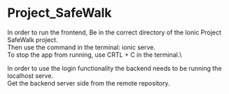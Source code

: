 # Project_SafeWalk

 In order to run the frontend, Be in the correct directory of the Ionic Project SafeWalk project.\
 Then use the command in the terminal: ionic serve.\
 To stop the app from running, use CRTL + C in the terminal.\

 In order to use the login functionality the backend needs to be running the localhost serve.\
 Get the backend server side from the remote repository. 